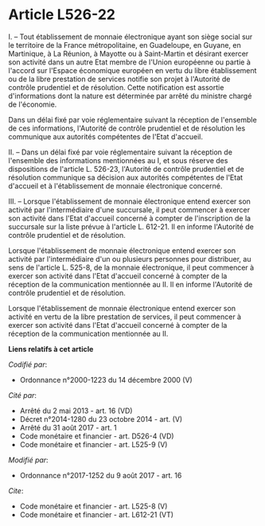 # Article L526-22

I. – Tout établissement de monnaie électronique ayant son siège social sur le territoire de la France métropolitaine, en
Guadeloupe, en Guyane, en Martinique, à La Réunion, à Mayotte ou à Saint-Martin et désirant exercer son activité dans un
autre Etat membre de l'Union européenne ou partie à l'accord sur l'Espace économique européen en vertu du libre établissement
ou de la libre prestation de services notifie son projet à l'Autorité de contrôle prudentiel et de résolution. Cette
notification est assortie d'informations dont la nature est déterminée par arrêté du ministre chargé de l'économie. 

Dans un délai fixé par voie réglementaire suivant la réception de l'ensemble de ces informations, l'Autorité de contrôle
prudentiel et de résolution les communique aux autorités compétentes de l'Etat d'accueil. 

II. – Dans un délai fixé par voie réglementaire suivant la réception de l'ensemble des informations mentionnées au I, et sous
réserve des dispositions de l'article L. 526-23, l'Autorité de contrôle prudentiel et de résolution communique sa décision
aux autorités compétentes de l'Etat d'accueil et à l'établissement de monnaie électronique concerné. 

III. – Lorsque l'établissement de monnaie électronique entend exercer son activité par l'intermédiaire d'une succursale, il
peut commencer à exercer son activité dans l'Etat d'accueil concerné à compter de l'inscription de la succursale sur la liste
prévue à l'article L. 612-21. Il en informe l'Autorité de contrôle prudentiel et de résolution. 

Lorsque l'établissement de monnaie électronique entend exercer son activité par l'intermédiaire d'un ou plusieurs personnes
pour distribuer, au sens de l'article L. 525-8, de la monnaie électronique, il peut commencer à exercer son activité dans
l'Etat d'accueil concerné à compter de la réception de la communication mentionnée au II. Il en informe l'Autorité de
contrôle prudentiel et de résolution. 

Lorsque l'établissement de monnaie électronique entend exercer son activité en vertu de la libre prestation de services, il
peut commencer à exercer son activité dans l'Etat d'accueil concerné à compter de la réception de la communication mentionnée
au II.

**Liens relatifs à cet article**

_Codifié par_:

  - Ordonnance n°2000-1223 du 14 décembre 2000 (V)

_Cité par_:

  - Arrêté du 2 mai 2013 - art. 16 (VD)
  - Décret n°2014-1280 du 23 octobre 2014 - art. (V)
  - Arrêté du 31 août 2017 - art. 1
  - Code monétaire et financier - art. D526-4 (VD)
  - Code monétaire et financier - art. L525-9 (V)

_Modifié par_:

  - Ordonnance n°2017-1252 du 9 août 2017 - art. 16

_Cite_:

  - Code monétaire et financier - art. L525-8 (V)
  - Code monétaire et financier - art. L612-21 (VT)
